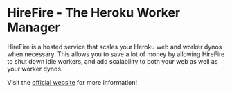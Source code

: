 # HireFire - The Heroku Worker Manager

HireFire is a hosted service that scales your Heroku web and worker dynos when necessary.
This allows you to save a lot of money by allowing HireFire to shut down idle workers, and add scalability to both your web as well as your worker dynos.

Visit the [official website](http://hirefireapp.com/) for more information!
